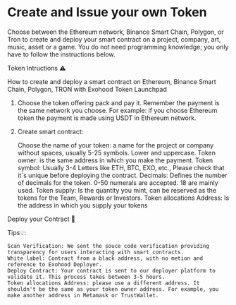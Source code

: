 # Create and Issue your own Token

Choose between the Ethereum network, Binance Smart Chain, Polygon, or Tron to create and deploy your smart contract on a project, company, art, music, asset or a game. You do not need programming knowledge; you only have to follow the instructions below.

Token Intructions ⚠️

How to create and deploy a smart contract on Ethereum, Binance Smart Chain, Polygon, TRON with Exohood Token Launchpad


1. Choose the token offering pack and pay it. Remember the payment is the same network you choose. For example: if you choose Ethereum token the payment is made using  USDT in Ethereum network.


2. Create smart contract:

    Choose the name of your token: a name for the project or company without spaces, usually 5-25 symbols. Lower and uppercase.
    Token owner: is the same address in which you make the payment.
    Token symbol: Usually 3-4 Letters like ETH, BTC, EXO, etc., Please check that it´s unique before deploying the contract. 
    Decimals: Defines the number of decimals for the token. 0-50 numerals are accepted. 18 are mainly used.
    Token supply: Is the quantity you mint, can be reserved as the tokens for the Team, Rewards or Investors.
    Token allocations Address: Is the address in which you supply your tokens


Deploy your Contract 🚀


Tips💡:


    Scan Verification: We sent the souce code verification providing transparency for users interacting with smart contracts.
    White label: Contract from a black address, with no metion and reference to Exohood Deployer.
    Deploy Contract: Your contract is sent to our deployer platform to validate it. This process takes between 3-5 hours.
    Token allocations Address: please use a different address. It shouldn't be the same as your token owner address. For example, you make another address in Metamask or TrustWallet.

